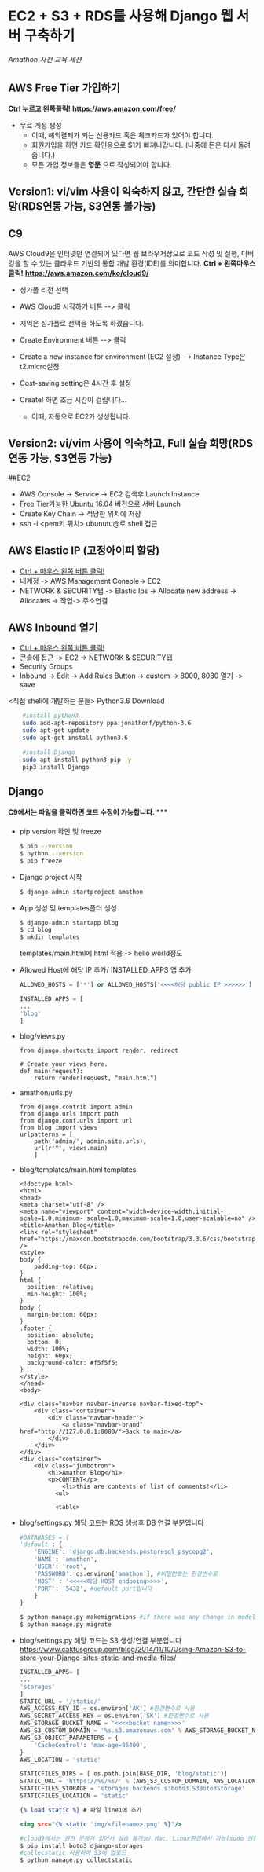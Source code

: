 # EC2 + S3 + RDS를 사용해 Django 웹 서버 구축하기
###### Amathon 사전 교육 세션

## AWS Free Tier 가입하기

**Ctrl 누르고 왼쪽클릭!**
**https://aws.amazon.com/free/**

* 무료 계정 생성
    - 이때, 해외결제가 되는 신용카드 혹은 체크카드가 있어야 합니다.
    - 회원가입을 하면 카드 확인용으로 $1가 빠져나갑니다. (나중에 돈은 다시 돌려줍니다.)
    - 모든 가입 정보들은 **영문** 으로 작성되어야 합니다.

## Version1: vi/vim 사용이 익숙하지 않고, 간단한 실습 희망(RDS연동 가능, S3연동 불가능)
## C9

AWS Cloud9은 인터넷만 연결되어 있다면 웹 브라우저상으로 코드 작성 및 실행, 디버깅을 할 수 있는 클라우드 기반의 통합 개발 환경(IDE)를 의미합니다.
**Ctrl + 왼쪽마우스 클릭!**
**https://aws.amazon.com/ko/cloud9/**
<br>

* 싱가폴 리전 선택

* AWS Cloud9 시작하기 버튼 --> 클릭
* 지역은 싱가폴로 선택을 하도록 하겠습니다.
* Create Environment 버튼 --> 클릭
* Create a new instance for environment (EC2 설정) --> Instance Type은 t2.micro설정
* Cost-saving setting은 4시간 후 설정
* Create! 하면 조금 시간이 걸립니다...
    * 이때, 자동으로 EC2가 생성됩니다.

## Version2: vi/vim 사용이 익숙하고, Full 실습 희망(RDS연동 가능, S3연동 가능)
##EC2
* AWS Console -> Service -> EC2 검색후 Launch Instance
* Free Tier가능한 Ubuntu 16.04 버전으로 서버 Launch
* Create Key Chain -> 적당한 위치에 저장
* ssh -i <pem키 위치> ubunutu@<public ip>로 shell 접근

## AWS Elastic IP (고정아이피 할당)
* [Ctrl + 마우스 왼쪽 버튼 클릭!](https://aws.amazon.com/ko/)
* 내계정 -> AWS Management Console-> EC2
* NETWORK & SECURITY탭 -> Elastic Ips -> Allocate new address -> Allocates -> 작업-> 주소연결

## AWS Inbound 열기
* [Ctrl + 마우스 왼쪽 버튼 클릭!](https://aws.amazon.com/ko/)
* 콘솔에 접근  -> EC2 -> NETWORK & SECURITY탭
* Security Groups
* Inbound -> Edit  -> Add Rules Button -> custom -> 8000, 8080 열기 -> save

<직접 shell에 개발하는 분들>
Python3.6 Download
``` bash
    #install python3
    sudo add-apt-repository ppa:jonathonf/python-3.6
    sudo apt-get update
    sudo apt-get install python3.6
    
    #install Django
    sudo apt install python3-pip -y
    pip3 install Django
```

## Django
#### C9에서는 파일을 클릭하면 코드 수정이 가능합니다. ***
* pip version 확인 및 freeze
    ```bash
    $ pip --version
    $ python --version
    $ pip freeze
    ```
    
* Django project 시작
    ```bash
    $ django-admin startproject amathon
    ```
    
* App 생성 및 templates폴더 생성
    ```bash
    $ django-admin startapp blog
    $ cd blog
    $ mkdir templates
    ```
    templates/main.html에 html 적용 -> hello world정도
    
* Allowed Host에 해당 IP 추가/ INSTALLED_APPS 앱 추가
    ```amathon/settings.py
    ALLOWED_HOSTS = ['*'] or ALLOWED_HOSTS['<<<<해당 public IP >>>>>>']
    
    INSTALLED_APPS = [
    ...
    'blog'
    ]
    ```
* blog/views.py
    ```
    from django.shortcuts import render, redirect

    # Create your views here.
    def main(request):
        return render(request, "main.html")
    ```

* amathon/urls.py
    ```
    from django.contrib import admin
    from django.urls import path
    from django.conf.urls import url
    from blog import views
    urlpatterns = [
        path('admin/', admin.site.urls),
        url(r'^', views.main)
        ]
    ```

* blog/templates/main.html
templates 
    ```
    <!doctype html>
    <html>
    <head>
    <meta charset="utf-8" />
    <meta name="viewport" content="width=device-width,initial-scale=1.0,minimum- scale=1.0,maximum-scale=1.0,user-scalable=no" />
    <title>Amathon Blog</title>
    <link rel="stylesheet" href="https://maxcdn.bootstrapcdn.com/bootstrap/3.3.6/css/bootstrap.min.css" />
    <style>
    body {
        padding-top: 60px;
    }
    html {
      position: relative;
      min-height: 100%;
    }
    body {
      margin-bottom: 60px;
    }
    .footer {
      position: absolute;
      bottom: 0;
      width: 100%;
      height: 60px;
      background-color: #f5f5f5;
    }
    </style>
    </head>
    <body>

    <div class="navbar navbar-inverse navbar-fixed-top">
        <div class="container">
            <div class="navbar-header">
                <a class="navbar-brand" href="http://127.0.0.1:8080/">Back to main</a>
            </div>
        </div>
    </div>
    <div class="container">
        <div class="jumbotron">
            <h1>Amathon Blog</h1>
            <p>CONTENT</p>
                <li>this are contents of list of comments!</li>
              <ul>

              <table>
  ```

* blog/settings.py
해당 코드는 RDS 생성후 DB 연결 부분입니다
    ``` amathon/settings.py
    #DATABASES = {
    'default': {
        'ENGINE': 'django.db.backends.postgresql_psycopg2',
        'NAME': 'amathon',
        'USER': 'root',
        'PASSWORD': os.environ['amathon'], #비밀번호는 환경변수로
        'HOST' : '<<<<<해당 HOST endpoing>>>>',
        'PORT': '5432', #default port입니다
        }
    }
    ```
    
    ``` bash
    $ python manage.py makemigrations #if there was any change in models.py file
    $ python manage.py migrate
    ```

* blog/settings.py
해당 코드는 S3 생성/연결 부분입니다
https://www.caktusgroup.com/blog/2014/11/10/Using-Amazon-S3-to-store-your-Django-sites-static-and-media-files/
    ``` amathon/settings.py
    INSTALLED_APPS= [
    ...
    'storages'
    ]
    STATIC_URL = '/static/'
    AWS_ACCESS_KEY_ID = os.environ['AK'] #환경변수로 사용
    AWS_SECRET_ACCESS_KEY = os.environ['SK'] #환경변수로 사용
    AWS_STORAGE_BUCKET_NAME = '<<<<bucket name>>>>'
    AWS_S3_CUSTOM_DOMAIN = '%s.s3.amazonaws.com' % AWS_STORAGE_BUCKET_NAME
    AWS_S3_OBJECT_PARAMETERS = {
        'CacheControl': 'max-age=86400',
    }
    AWS_LOCATION = 'static'

    STATICFILES_DIRS = [ os.path.join(BASE_DIR, 'blog/static')]
    STATIC_URL = 'https://%s/%s/' % (AWS_S3_CUSTOM_DOMAIN, AWS_LOCATION)
    STATICFILES_STORAGE = 'storages.backends.s3boto3.S3Boto3Storage'
    STATICFILES_LOCATION = 'static'
    ```
    ```blog/templates/main.html
    {% load static %} # 파일 line1에 추가
    
    <img src="{% static 'img/<filename>.png' %}"/> 
    ```
    
    ``` bash
    #cloud9에서는 권한 문제가 있어서 실습 불가능/ Mac, Linux환경에서 가능(sudo 권한) 
    $ pip install boto3 django-storages
    #collecstatic 사용하여 S3에 업로드
    $ python manage.py collectstatic 
    ```
